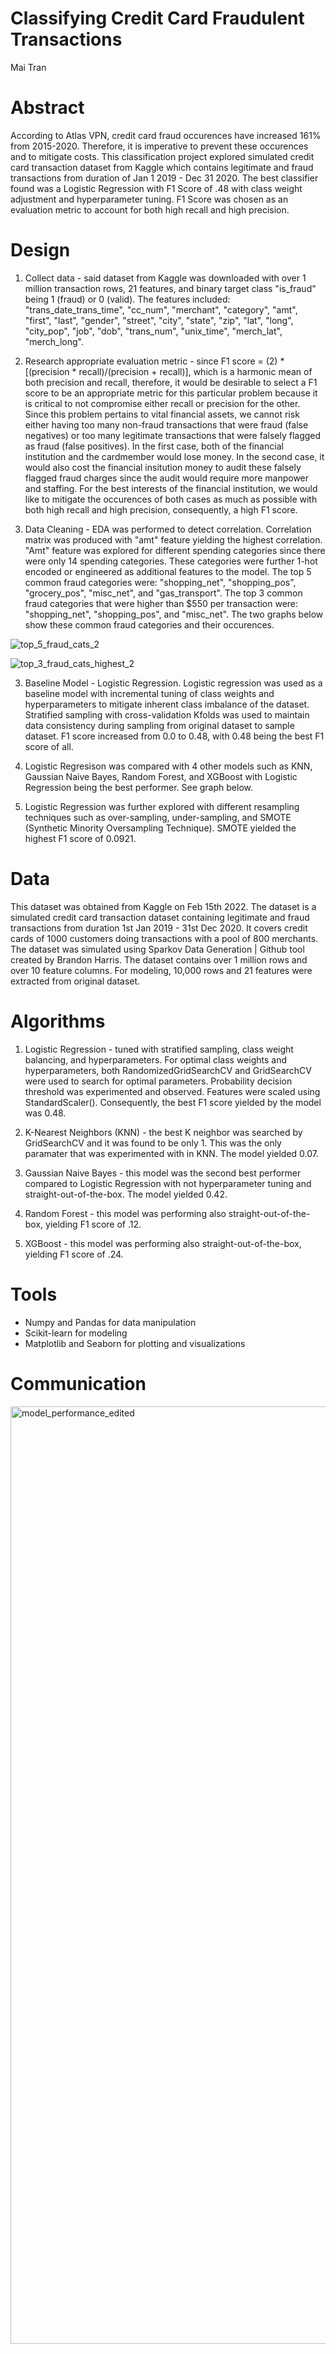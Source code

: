 # Classifying Credit Card Fraudulent Transactions
Mai Tran

# Abstract
According to Atlas VPN, credit card fraud occurences have increased 161% from 2015-2020. Therefore, it is imperative to prevent these occurences and to mitigate costs. This classification project explored simulated credit card transaction dataset from Kaggle which contains legitimate and fraud transactions from duration of Jan 1 2019 - Dec 31 2020. The best classifier found was a Logistic Regression with F1 Score of .48 with class weight adjustment and hyperparameter tuning. F1 Score was chosen as an evaluation metric to account for both high recall and high precision.

# Design
1. Collect data - said dataset from Kaggle was downloaded with over 1 million transaction rows, 21 features, and binary target class "is_fraud" being 1 (fraud) or 0 (valid). The features included: "trans_date_trans_time", "cc_num", "merchant", "category", "amt", "first", "last", "gender", "street", "city", "state", "zip", "lat", "long", "city_pop", "job", "dob", "trans_num", "unix_time", "merch_lat", "merch_long". 

2. Research appropriate evaluation metric - since F1 score = (2) * [(precision * recall)/(precision + recall)], which is a harmonic mean of both precision and recall, therefore, it would be desirable to select a F1 score to be an appropriate metric for this particular problem because it is critical to not compromise either recall or precision for the other. Since this problem pertains to vital financial assets, we cannot risk either having too many non-fraud transactions that were fraud (false negatives) or too many legitimate transactions that were falsely flagged as fraud (false positives). In the first case, both of the financial institution and the cardmember would lose money. In the second case, it would also cost the financial insitution money to audit these falsely flagged fraud charges since the audit would require more manpower and staffing. For the best interests of the financial institution, we would like to mitigate the occurences of both cases as much as possible with both high recall and high precision, consequently, a high F1 score. 

2. Data Cleaning - EDA was performed to detect correlation. Correlation matrix was produced with "amt" feature yielding the highest correlation. "Amt" feature was explored for different spending categories since there were only 14 spending categories. These categories were further 1-hot encoded or engineered as additional features to the model. The top 5 common fraud categories were: "shopping_net", "shopping_pos", "grocery_pos", "misc_net", and "gas_transport". The top 3 common fraud categories that were higher than $550 per transaction were: "shopping_net", "shopping_pos", and "misc_net". The two graphs below show these common fraud categories and their occurences. 

![top_5_fraud_cats_2](https://user-images.githubusercontent.com/67651332/159604094-0b62b991-2621-4649-970e-a070e4c0d57e.png)

![top_3_fraud_cats_highest_2](https://user-images.githubusercontent.com/67651332/159604172-2fc947d2-a4ee-4c48-9468-9664522a3701.png)

3. Baseline Model - Logistic Regression. Logistic regression was used as a baseline model with incremental tuning of class weights and hyperparameters to mitigate inherent class imbalance of the dataset. Stratified sampling with cross-validation Kfolds was used to maintain data consistency during sampling from original dataset to sample dataset. F1 score increased from 0.0 to 0.48, with 0.48 being the best F1 score of all. 

4. Logistic Regresison was compared with 4 other models such as KNN, Gaussian Naive Bayes, Random Forest, and XGBoost with Logistic Regression being the best performer. See graph below. 

5. Logistic Regression was further explored with different resampling techniques such as over-sampling, under-sampling, and SMOTE (Synthetic Minority Oversampling Technique). SMOTE yielded the highest F1 score of 0.0921. 

# Data
This dataset was obtained from Kaggle on Feb 15th 2022. The dataset is a simulated credit card transaction dataset containing legitimate and fraud transactions from duration 1st Jan 2019 - 31st Dec 2020. It covers credit cards of 1000 customers doing transactions with a pool of 800 merchants. The dataset was simulated using Sparkov Data Generation | Github tool created by Brandon Harris. The dataset contains over 1 million rows and over 10 feature columns. For modeling, 10,000 rows and 21 features were extracted from original dataset. 

# Algorithms
1. Logistic Regression - tuned with stratified sampling, class weight balancing, and hyperparameters. For optimal class weights and hyperparameters, both RandomizedGridSearchCV and GridSearchCV were used to search for optimal parameters. Probability decision threshold was experimented and observed. Features were scaled using StandardScaler(). Consequently, the best F1 score yielded by the model was 0.48. 


2. K-Nearest Neighbors (KNN) - the best K neighbor was searched by GridSearchCV and it was found to be only 1. This was the only paramater that was experimented with in KNN. The model yielded 0.07. 


3. Gaussian Naive Bayes - this model was the second best performer compared to Logistic Regression with not hyperparameter tuning and straight-out-of-the-box. The model yielded 0.42. 

4. Random Forest - this model was performing also straight-out-of-the-box, yielding F1 score of .12. 

5. XGBoost - this model was performing also straight-out-of-the-box, yielding F1 score of .24. 

# Tools
- Numpy and Pandas for data manipulation
- Scikit-learn for modeling
- Matplotlib and Seaborn for plotting and visualizations

# Communication
<img width="1500" alt="model_performance_edited" src="https://user-images.githubusercontent.com/67651332/159605374-41781578-d4ba-46aa-b896-be1953d57d6b.png">
